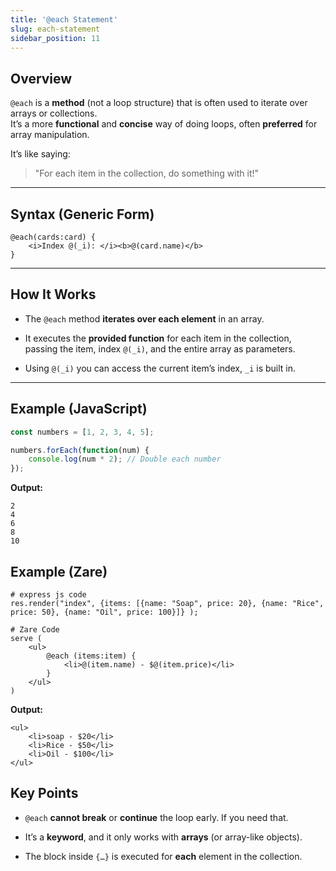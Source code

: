```yaml
---
title: '@each Statement'
slug: each-statement
sidebar_position: 11
---
```

## Overview

`@each` is a **method** (not a loop structure) that is often used to iterate over arrays or collections.\
It’s a more **functional** and **concise** way of doing loops, often **preferred** for array manipulation.

It’s like saying:

> "For each item in the collection, do something with it!"

***

## Syntax (Generic Form)

```zare
@each(cards:card) {
    <i>Index @(_i): </i><b>@(card.name)</b>
}
```

***

## How It Works

* The `@each` method **iterates over each element** in an array.

* It executes the **provided function** for each item in the collection, passing the item, index `@(_i)`, and the entire array as parameters.

* Using `@(_i)` you can access the current item’s index, `_i` is built in.

***

## Example (JavaScript)

```javascript
const numbers = [1, 2, 3, 4, 5];

numbers.forEach(function(num) {
    console.log(num * 2); // Double each number
});
```

**Output:**

```zare
2
4
6
8
10
```

## Example (Zare)

```zare
# express js code
res.render("index", {items: [{name: "Soap", price: 20}, {name: "Rice", price: 50}, {name: "Oil", price: 100}]} );

# Zare Code
serve (
    <ul>
        @each (items:item) {
            <li>@(item.name) - $@(item.price)</li>
        }
    </ul>
)
```

**Output:**

```zare
<ul>
    <li>soap - $20</li>
    <li>Rice - $50</li>
    <li>Oil - $100</li>
</ul>
```

## Key Points

* `@each` **cannot break** or **continue** the loop early. If you need that.

* It’s a **keyword**, and it only works with **arrays** (or array-like objects).

* The block inside `{…}` is executed for **each** element in the collection.
